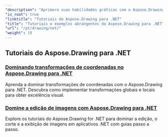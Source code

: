 ```yaml
---
"description": "Aprimore suas habilidades gráficas com o Aspose.Drawing para .NET. De transformações precisas de coordenadas a textos e fontes dinâmicos, nossos tutoriais revelam todo o potencial dos gráficos."
"is_root": true
"linktitle": "Tutoriais do Aspose.Drawing para .NET"
"title": "Tutoriais e exemplos abrangentes do Aspose.Drawing para .NET"
"url": "/pt/drawing/net/"
"weight": 10
---
```


## Tutoriais do Aspose.Drawing para .NET
### [Dominando transformações de coordenadas no Aspose.Drawing para .NET](./transformations/)
Aprenda a dominar transformações de coordenadas com o Aspose.Drawing para .NET. Descubra como implementar transformações globais e locais para obter excelência visual.
### [Domine a edição de imagens com Aspose.Drawing para .NET](./master-image-editing/)
Explore os tutoriais do Aspose.Drawing for .NET para dominar a edição, o corte e a exibição de imagens em aplicativos .NET com guias passo a passo.